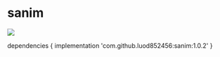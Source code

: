 # sanim
[![](https://jitpack.io/v/luod852456/sanim.svg)](https://jitpack.io/#luod852456/sanim)

dependencies {
	  implementation 'com.github.luod852456:sanim:1.0.2'
}
